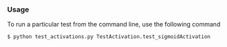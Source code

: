 
### Usage

To run a particular test from the command line, use the following command
```console
$ python test_activations.py TestActivation.test_sigmoidActivation
```